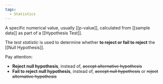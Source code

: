 ```yaml
---
tags:
  - Statistics
---
```

A specific numerical value, usually [[p-value]], calculated from [[sample data]] as part of a [[Hypothesis Test]].

The *test statistic* is used to determine whether **to reject or fail to reject** the [[Null Hypothesis]].

Pay attention:
- **Reject null hypothesis**, instead of, ~~accept alternative hypothesis~~
- **Fail to reject null hypothesis**, instead of, ~~accept null hypothesis~~ or ~~reject alternative hypothesis~~